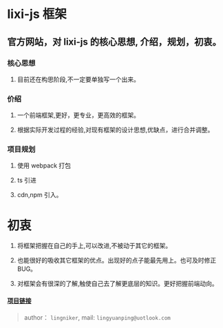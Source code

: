 # lixi-js 框架

## 官方网站，对 lixi-js 的核心思想, 介绍，规划，初衷。

### 核心思想

1. 目前还在构思阶段,不一定要单独写一个出来。

### 价绍

1. 一个前端框架,更好，更专业，更高效的框架。

2. 根据实际开发过程的经验,对现有框架的设计思想,优缺点，进行合并调整。

### 项目规划

1. 使用 webpack 打包

2. ts 引进

3. cdn,npm 引入。

# 初衷

1. 将框架把握在自己的手上,可以改进,不被动于其它的框架。

2. 也能很好的吸收其它框架的优点。出现好的点子能最先用上。也可及时修正BUG。

3. 对框架会有很深的了解,触使自己去了解更底层的知识。更好把握前端动向。

#### <a href="https://github.com/lixi-ui/lixi-js" target="_blank">项目链接</a>

> author： `lingniker`,  mail: `lingyuanping@uotlook.com`
